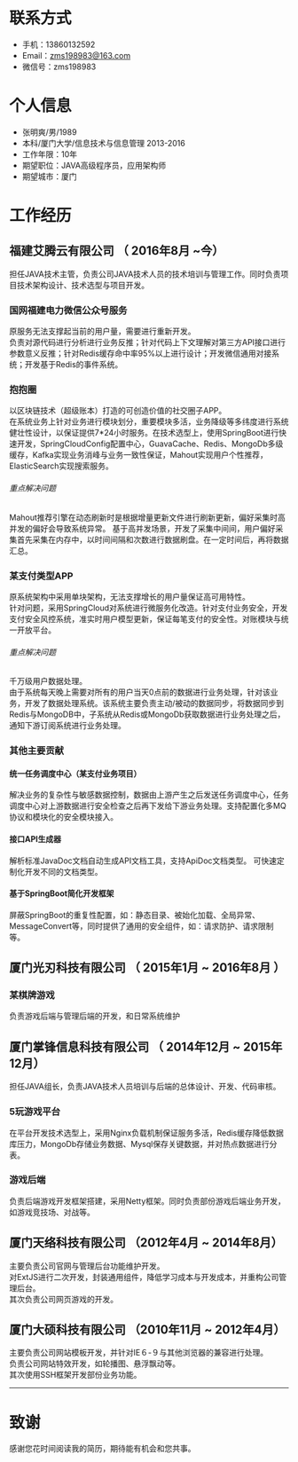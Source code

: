 # 联系方式

* 手机：13860132592
* Email：zms198983@163.com
* 微信号：zms198983

# 个人信息

* 张明爽/男/1989
* 本科/厦门大学/信息技术与信息管理 2013-2016
* 工作年限：10年
* 期望职位：JAVA高级程序员，应用架构师
* 期望城市：厦门

# 工作经历

## 福建艾腾云有限公司 （ 2016年8月 ~今）
担任JAVA技术主管，负责公司JAVA技术人员的技术培训与管理工作。同时负责项目技术架构设计、技术选型与项目开发。
### 国网福建电力微信公众号服务
原服务无法支撑起当前的用户量，需要进行重新开发。  
负责对源代码进行分析进行业务反推；针对代码上下文理解对第三方API接口进行参数意义反推；针对Redis缓存命中率95%以上进行设计；开发微信通用对接系统；开发基于Redis的事件系统。
### 抱抱圈
以区块链技术（超级账本）打造的可创造价值的社交圈子APP。  
在系统业务上针对业务进行模块划分，重要模块多活，业务降级等多纬度进行系统健壮性设计，以保证提供7*24小时服务。在技术选型上，使用SpringBoot进行快速开发，SpringCloudConfig配置中心，GuavaCache、Redis、MongoDb多级缓存，Kafka实现业务消峰与业务一致性保证，Mahout实现用户个性推荐，ElasticSearch实现搜索服务。
###### 重点解决问题
Mahout推荐引擎在动态刷新时是根据增量更新文件进行刷新更新，偏好采集时高并发的偏好会导致系统异常。
基于高并发场景，开发了采集中间间，用户偏好采集首先采集在内存中，以时间间隔和次数进行数据刷盘。在一定时间后，再将数据汇总。
### 某支付类型APP
原系统架构中采用单块架构，无法支撑增长的用户量保证高可用特性。  
针对问题，采用SpringCloud对系统进行微服务化改造。针对支付业务安全，开发支付安全风控系统，准实时用户模型更新，保证每笔支付的安全性。对账模块与统一开放平台。
###### 重点解决问题
千万级用户数据处理。  
由于系统每天晚上需要对所有的用户当天0点前的数据进行业务处理，针对该业务，开发了数据处理系统。该系统主要负责主动/被动的数据同步，将数据同步到Redis与MongoDB中，子系统从Redis或MongoDb获取数据进行业务处理之后，通知下游订阅系统进行业务处理。
### 其他主要贡献
#### 统一任务调度中心（某支付业务项目）
解决业务的复杂性与敏感数据控制，数据由上游产生之后发送任务调度中心，任务调度中心对上游数据进行安全检查之后再下发给下游业务处理。支持配置化多MQ协议和模块化的安全模块接入。
#### 接口API生成器
解析标准JavaDoc文档自动生成API文档工具，支持ApiDoc文档类型。 可快速定制化开发不同的文档类型。
#### 基于SpringBoot简化开发框架
屏蔽SpringBoot的重复性配置，如：静态目录、被始化加载、全局异常、MessageConvert等，同时提供了通用的安全组件，如：请求防护、请求限制等。

## 厦门光刃科技有限公司 （ 2015年1月 ~ 2016年8月 ）
### 某棋牌游戏
负责游戏后端与管理后端的开发，和日常系统维护

## 厦门掌锋信息科技有限公司 （ 2014年12月 ~ 2015年12月）
担任JAVA组长，负责JAVA技术人员培训与后端的总体设计、开发、代码审核。
### 5玩游戏平台
在平台开发技术选型上，采用Nginx负载机制保证服务多活，Redis缓存降低数据库压力，MongoDb存储业务数据、Mysql保存关键数据，并对热点数据进行分表。
### 游戏后端
负责后端游戏开发框架搭建，采用Netty框架。同时负责部份游戏后端业务开发，如游戏竞技场、对战等。

## 厦门天络科技有限公司 （2012年4月 ~ 2014年8月）
主要负责公司官网与管理后台功能维护开发。  
对ExtJS进行二次开发，封装通用组件，降低学习成本与开发成本，并重构公司管理后台。  
其次负责公司网页游戏的开发。

## 厦门大硕科技有限公司 （2010年11月 ~ 2012年4月）
主要负责公司网站模板开发，并针对IE６-９与其他浏览器的兼容进行处理。  
负责公司网站特效开发，如轮播图、悬浮飘动等。  
其次使用SSH框架开发部份业务功能。  

---      
# 致谢
感谢您花时间阅读我的简历，期待能有机会和您共事。
      